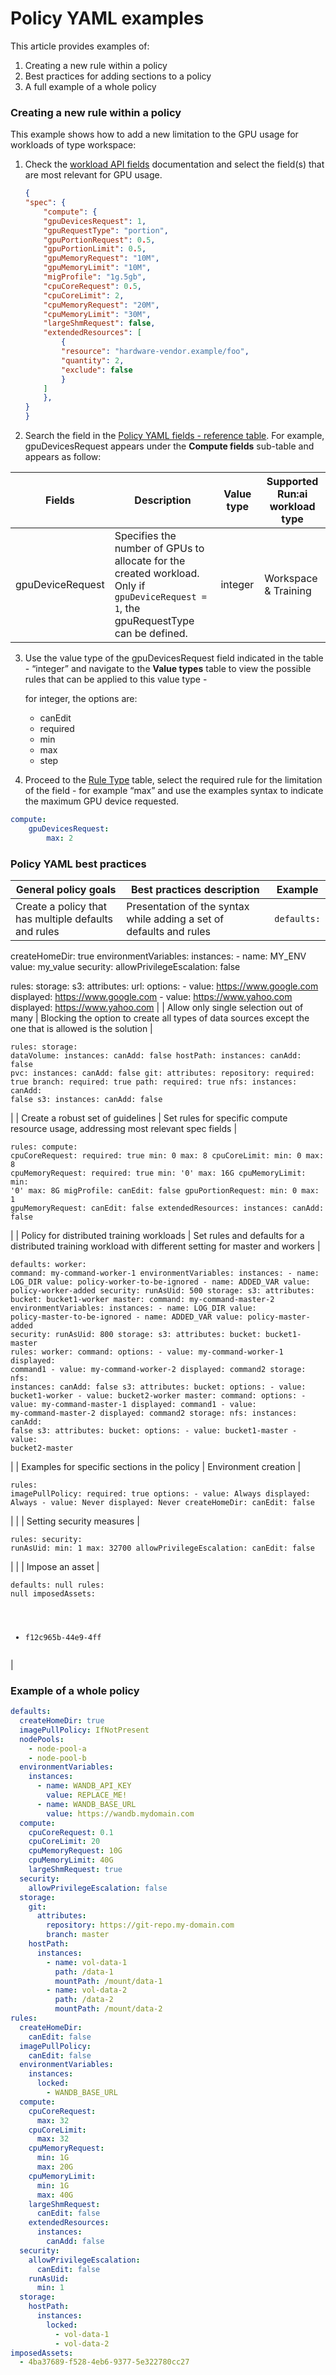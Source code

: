 # Policy YAML examples

This article provides examples of:

1. Creating a new rule within a policy
2. Best practices for adding sections to a policy
3. A full example of a whole policy

### Creating a new rule within a policy

This example shows how to add a new limitation to the GPU usage for workloads of type workspace:

1.  Check the [workload API fields](https://app.run.ai/api/docs#tag/Workspaces/operation/create_workspace1) documentation and select the field(s) that are most relevant for GPU usage.

    ```json
    {
    "spec": {
        "compute": {
        "gpuDevicesRequest": 1,
        "gpuRequestType": "portion",
        "gpuPortionRequest": 0.5,
        "gpuPortionLimit": 0.5,
        "gpuMemoryRequest": "10M",
        "gpuMemoryLimit": "10M",
        "migProfile": "1g.5gb",
        "cpuCoreRequest": 0.5,
        "cpuCoreLimit": 2,
        "cpuMemoryRequest": "20M",
        "cpuMemoryLimit": "30M",
        "largeShmRequest": false,
        "extendedResources": [
            {
            "resource": "hardware-vendor.example/foo",
            "quantity": 2,
            "exclude": false
            }
        ]
        },
    }
    }
    ```
2. Search the field in the [Policy YAML fields - reference table](policy-yaml-reference.md). For example, gpuDevicesRequest appears under the **Compute fields** sub-table and appears as follow:

| Fields           | Description                                                                                                                           | Value type | Supported Run:ai workload type |
| ---------------- | ------------------------------------------------------------------------------------------------------------------------------------- | ---------- | ------------------------------ |
| gpuDeviceRequest | Specifies the number of GPUs to allocate for the created workload. Only if `gpuDeviceRequest = 1`, the gpuRequestType can be defined. | integer    | Workspace & Training           |

3.  Use the value type of the gpuDevicesRequest field indicated in the table - “integer” and navigate to the **Value types** table to view the possible rules that can be applied to this value type -

    for integer, the options are:

    * canEdit
    * required
    * min
    * max
    * step
4. Proceed to the [Rule Type](policy-yaml-reference.md#rule-types) table, select the required rule for the limitation of the field - for example “max” and use the examples syntax to indicate the maximum GPU device requested.

```yaml
compute:
    gpuDevicesRequest:
        max: 2
```

### Policy YAML best practices

| General policy goals                                 | Best practices description                                                                               | Example                                                                                                                                                                                                                                                                                                                                                                                                                                                                                                                                                                                                                                                                                                                                                                                                                                                                                                                                                                                                                                                                                                                                                                                                                                                                                                                                                                                                                                                                                                                                                           |
| ---------------------------------------------------- | -------------------------------------------------------------------------------------------------------- | ----------------------------------------------------------------------------------------------------------------------------------------------------------------------------------------------------------------------------------------------------------------------------------------------------------------------------------------------------------------------------------------------------------------------------------------------------------------------------------------------------------------------------------------------------------------------------------------------------------------------------------------------------------------------------------------------------------------------------------------------------------------------------------------------------------------------------------------------------------------------------------------------------------------------------------------------------------------------------------------------------------------------------------------------------------------------------------------------------------------------------------------------------------------------------------------------------------------------------------------------------------------------------------------------------------------------------------------------------------------------------------------------------------------------------------------------------------------------------------------------------------------------------------------------------------------- |
| Create a policy that has multiple defaults and rules | Presentation of the syntax while adding a set of defaults and rules                                      | <pre class="language-yaml"><code class="lang-yaml">defaults:
  createHomeDir: true
  environmentVariables:
    instances:
      - name: MY_ENV
        value: my_value
  security:
    allowPrivilegeEscalation: false

rules:
  storage:
    s3:
      attributes:
        url:
          options:
            - value: https://www.google.com
              displayed: https://www.google.com
            - value: https://www.yahoo.com
              displayed: https://www.yahoo.com
</code></pre>                                                                                                                                                                                                                                                                                                                                                                                                                                                                                                                                                                                                                                                                                                                                                                                                                                                                                                                                                                                                                                                           |
| Allow only single selection out of many              | Blocking the option to create all types of data sources except the one that is allowed is the solution   | <pre class="language-yaml"><code class="lang-yaml">rules:
  storage:
    dataVolume:
      instances:
        canAdd: false
    hostPath:
      instances:
        canAdd: false
    pvc:
      instances:
        canAdd: false
    git:
      attributes:
        repository:
          required: true
        branch:
          required: true
        path:
          required: true
    nfs:
      instances:
        canAdd: false
    s3:
      instances:
        canAdd: false
</code></pre>                                                                                                                                                                                                                                                                                                                                                                                                                                                                                                                                                                                                                                                                                                                                                                                                                                                                                                                                                                                                                                                             |
| Create a robust set of guidelines                    | Set rules for specific compute resource usage, addressing most relevant spec fields                      | <pre class="language-yaml"><code class="lang-yaml">rules:
  compute:
    cpuCoreRequest:
      required: true
      min: 0
      max: 8
    cpuCoreLimit:
      min: 0
      max: 8
    cpuMemoryRequest:
      required: true
      min: '0'
      max: 16G
    cpuMemoryLimit:
      min: '0'
      max: 8G
    migProfile:
      canEdit: false
    gpuPortionRequest:
      min: 0
      max: 1
    gpuMemoryRequest:
      canEdit: false
    extendedResources:
      instances:
        canAdd: false
</code></pre>                                                                                                                                                                                                                                                                                                                                                                                                                                                                                                                                                                                                                                                                                                                                                                                                                                                                                                                                                                                                                                        |
| Policy for distributed training workloads            | Set rules and defaults for a distributed training workload with different setting for master and workers | <pre class="language-yaml"><code class="lang-yaml">defaults:
  worker:
    command: my-command-worker-1
    environmentVariables:
      instances:
        - name: LOG_DIR
          value: policy-worker-to-be-ignored
        - name: ADDED_VAR
          value: policy-worker-added
    security:
      runAsUid: 500
    storage:
      s3:
        attributes:
          bucket: bucket1-worker
  master:
    command: my-command-master-2
    environmentVariables:
      instances:
        - name: LOG_DIR
          value: policy-master-to-be-ignored
        - name: ADDED_VAR
          value: policy-master-added
    security:
      runAsUid: 800
    storage:
      s3:
        attributes:
          bucket: bucket1-master
rules:
  worker:
    command:
      options:
        - value: my-command-worker-1
          displayed: command1
        - value: my-command-worker-2
          displayed: command2
    storage:
      nfs:
        instances:
          canAdd: false
      s3:
        attributes:
          bucket:
            options:
              - value: bucket1-worker
              - value: bucket2-worker
  master:
    command:
      options:
        - value: my-command-master-1
          displayed: command1
        - value: my-command-master-2
          displayed: command2
    storage:
      nfs:
        instances:
          canAdd: false
      s3:
        attributes:
          bucket:
            options:
              - value: bucket1-master
              - value: bucket2-master
</code></pre> |
| Examples for specific sections in the policy         | Environment creation                                                                                     | <pre class="language-yaml"><code class="lang-yaml">rules:
  imagePullPolicy:
    required: true
    options:
      - value: Always
        displayed: Always
      - value: Never
        displayed: Never
  createHomeDir:
    canEdit: false
</code></pre>                                                                                                                                                                                                                                                                                                                                                                                                                                                                                                                                                                                                                                                                                                                                                                                                                                                                                                                                                                                                                                                                                                                                                                                                                                                                                                      |
|                                                      | Setting security measures                                                                                | <pre class="language-yaml"><code class="lang-yaml">rules:
  security:
    runAsUid:
      min: 1
      max: 32700
    allowPrivilegeEscalation:
      canEdit: false
</code></pre>                                                                                                                                                                                                                                                                                                                                                                                                                                                                                                                                                                                                                                                                                                                                                                                                                                                                                                                                                                                                                                                                                                                                                                                                                                                                                                                                                                                |
|                                                      | Impose an asset                                                                                          | <pre class="language-yaml"><code class="lang-yaml">defaults: null
rules: null
imposedAssets:
  - f12c965b-44e9-4ff
</code></pre>                                                                                                                                                                                                                                                                                                                                                                                                                                                                                                                                                                                                                                                                                                                                                                                                                                                                                                                                                                                                                                                                                                                                                                                                                                                                                                                                                                                                                                  |

### Example of a whole policy

```yaml
defaults:
  createHomeDir: true
  imagePullPolicy: IfNotPresent
  nodePools:
    - node-pool-a
    - node-pool-b
  environmentVariables:
    instances:
      - name: WANDB_API_KEY
        value: REPLACE_ME!
      - name: WANDB_BASE_URL
        value: https://wandb.mydomain.com
  compute:
    cpuCoreRequest: 0.1
    cpuCoreLimit: 20
    cpuMemoryRequest: 10G
    cpuMemoryLimit: 40G
    largeShmRequest: true
  security:
    allowPrivilegeEscalation: false
  storage:
    git:
      attributes:
        repository: https://git-repo.my-domain.com
        branch: master
    hostPath:
      instances:
        - name: vol-data-1
          path: /data-1
          mountPath: /mount/data-1
        - name: vol-data-2
          path: /data-2
          mountPath: /mount/data-2
rules:
  createHomeDir:
    canEdit: false
  imagePullPolicy:
    canEdit: false
  environmentVariables:
    instances:
      locked:
        - WANDB_BASE_URL
  compute:
    cpuCoreRequest:
      max: 32
    cpuCoreLimit:
      max: 32
    cpuMemoryRequest:
      min: 1G
      max: 20G
    cpuMemoryLimit:
      min: 1G
      max: 40G
    largeShmRequest:
      canEdit: false
    extendedResources:
      instances:
        canAdd: false
  security:
    allowPrivilegeEscalation:
      canEdit: false
    runAsUid:
      min: 1
  storage:
    hostPath:
      instances:
        locked:
          - vol-data-1
          - vol-data-2
imposedAssets:
  - 4ba37689-f528-4eb6-9377-5e322780cc27

```
